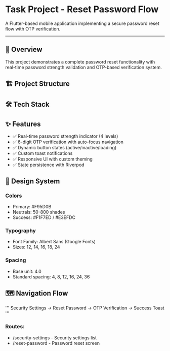# Task Project - Reset Password Flow

A Flutter-based mobile application implementing a secure password reset flow with OTP verification.

---

## 📱 Overview

This project demonstrates a complete password reset functionality with real-time password strength validation and OTP-based verification system.

## 🏗️ Project Structure


## 🛠️ Tech Stack


## ✨ Features

- ✅ Real-time password strength indicator (4 levels)
- ✅ 6-digit OTP verification with auto-focus navigation
- ✅ Dynamic button states (active/inactive/loading)
- ✅ Custom toast notifications
- ✅ Responsive UI with custom theming
- ✅ State persistence with Riverpod


## 🎨 Design System

### Colors

- Primary: #F95D0B
- Neutrals: 50-800 shades
- Success: #F1F7ED / #E3EFDC

### Typography

- Font Family: Albert Sans (Google Fonts)
- Sizes: 12, 14, 16, 18, 24

### Spacing

- Base unit: 4.0
- Standard spacing: 4, 8, 12, 16, 24, 36

## 🗺️ Navigation Flow

''' 
Security Settings → Reset Password → OTP Verification → Success Toast
'''

### Routes:

- /security-settings - Security settings list
- /reset-password - Password reset screen
